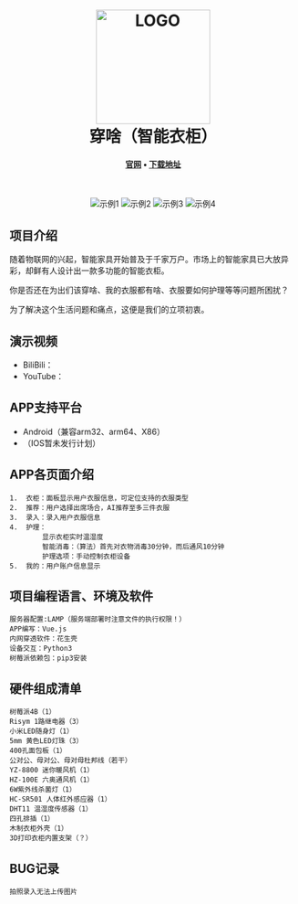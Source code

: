 ﻿<h1 align="center">
<img src="https://images.gitee.com/uploads/images/2020/0202/135731_797d637c_5657189.png" alt="LOGO" width="200" />
  <br>
  穿啥（智能衣柜）
  <br>
</h1>

<h4 align="center">
  <a href="http://maosu.vicp.io/穿啥APP官网/index.html">官网</a> •
  <a href="https://gitee.com/MaoSuSu/wear_what_app/releases">下载地址</a>
</h4>

﻿<p align="center">
    <img src="https://images.gitee.com/uploads/images/2020/0528/144450_ff8f39eb_5657189.jpeg" alt="示例1" />
    <img src="https://images.gitee.com/uploads/images/2020/0528/144505_e8ab10e1_5657189.jpeg" alt="示例2" />
    <img src="https://images.gitee.com/uploads/images/2020/0528/144513_dd84c93e_5657189.jpeg" alt="示例3" />
    <img src="https://images.gitee.com/uploads/images/2020/0528/144522_0ea79d37_5657189.jpeg" alt="示例4" />
</p>

## 项目介绍  
随着物联网的兴起，智能家具开始普及于千家万户。市场上的智能家具已大放异彩，却鲜有人设计出一款多功能的智能衣柜。

你是否还在为出们该穿啥、我的衣服都有啥、衣服要如何护理等等问题所困扰？

为了解决这个生活问题和痛点，这便是我们的立项初衷。



## 演示视频

- BiliBili：
- YouTube：

## APP支持平台

- Android（兼容arm32、arm64、X86）
- （IOS暂未发行计划）

## APP各页面介绍

    1.  衣柜：面板显示用户衣服信息，可定位支持的衣服类型
    2.  推荐：用户选择出席场合，AI推荐至多三件衣服
    3.  录入：录入用户衣服信息
    4.  护理：
            显示衣柜实时温湿度
            智能消毒：（算法）首先对衣物消毒30分钟，而后通风10分钟
            护理选项：手动控制衣柜设备
    5.  我的：用户账户信息显示

## 项目编程语言、环境及软件

    服务器配置:LAMP（服务端部署时注意文件的执行权限！）
    APP编写：Vue.js
    内网穿透软件：花生壳
    设备交互：Python3
    树莓派依赖包：pip3安装

## 硬件组成清单

    树莓派4B（1）
    Risym 1路继电器（3）
    小米LED随身灯（1）
    5mm 黄色LED灯珠（3）
    400孔面包板（1）
    公对公、母对公、母对母杜邦线（若干）
    YZ-8800 迷你暖风机（1）
    HZ-100E 六奥通风机（1）
    6W紫外线杀菌灯（1）
    HC-SR501 人体红外感应器（1）
    DHT11 温湿度传感器（1）
    四孔排插（1）
    木制衣柜外壳（1）
    3D打印衣柜内置支架（？）

## BUG记录

    拍照录入无法上传图片